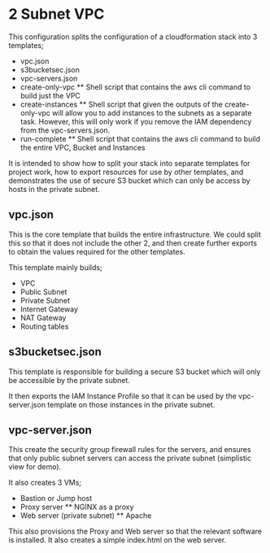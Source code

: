 # 2 Subnet VPC

This configuration splits the configuration of a cloudformation stack into 3 templates;

* vpc.json
* s3bucketsec.json
* vpc-servers.json
* create-only-vpc
** Shell script that contains the aws cli command to build just the VPC
* create-instances
** Shell script that given the outputs of the create-only-vpc will allow you to add instances to the subnets as a separate task.  However, this will only work if you remove the IAM dependency from the vpc-servers.json.
* run-complete
** Shell script that contains the aws cli command to build the entire VPC, Bucket and Instances


It is intended to show how to split your stack into separate templates for project work, how to export resources for use by other templates, and demonstrates the use of secure S3 bucket which can only be access by hosts in the private subnet.

## vpc.json
This is the core template that builds the entire infrastructure.  We could split this so that it does not include the other 2, and then create further exports to obtain the values required for the other templates.

This template mainly builds;
* VPC
* Public Subnet
* Private Subnet
* Internet Gateway
* NAT Gateway
* Routing tables

## s3bucketsec.json
This template is responsible for building a secure S3 bucket which will only be accessible by the private subnet.

It then exports the IAM Instance Profile so that it can be used by the vpc-server.json template on those instances in the private subnet.

## vpc-server.json
This create the security group firewall rules for the servers, and ensures that only public subnet servers can access the private subnet (simplistic view for demo).

It also creates 3 VMs;
* Bastion or Jump host
* Proxy server
** NGINX as a proxy
* Web server (private subnet)
** Apache

This also provisions the Proxy and Web server so that the relevant software is installed.  It also creates a simple index.html on the web server.
